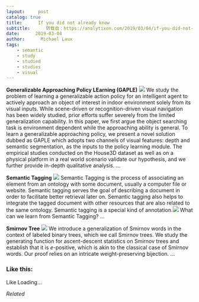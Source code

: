 ```yaml
---
layout:     post
catalog: true
title:      If you did not already know
subtitle:      转载自：https://analytixon.com/2019/03/04/if-you-did-not-already-know-660/
date:      2019-03-04
author:      Michael Laux
tags:
    - semantic
    - study
    - studied
    - studies
    - visual
---
```


**Generalizable Approaching Policy LEarning (GAPLE)** ![](https://analytixon.files.wordpress.com/2015/01/google.png?w=529)
We study the problem of learning a generalizable action policy for an intelligent agent to actively approach an object of interest in indoor environment solely from its visual inputs. While scene-driven or recognition-driven visual navigation has been widely studied, prior efforts suffer severely from the limited generalization capability. In this paper, we first argue the object searching task is environment dependent while the approaching ability is general. To learn a generalizable approaching policy, we present a novel solution dubbed as GAPLE which adopts two channels of visual features: depth and semantic segmentation, as the inputs to the policy learning module. The empirical studies conducted on the House3D dataset as well as on a physical platform in a real world scenario validate our hypothesis, and we further provide in-depth qualitative analysis. … 

**Semantic Tagging** ![](https://analytixon.files.wordpress.com/2015/01/google.png?w=529)
Semantic Tagging is the process of associating an element from an ontology with some document, usually a computer file or website. Semantic tagging serves the goal of describing a document in order to facilitate better retrieval later on. Semantic tagging also helps to integrate the tagged document with other resources that are also related to the same ontology. Semantic tagging is a special kind of annotation.![](https://aboutdataanalytics.files.wordpress.com/2015/04/link.png?w=529)
 What can we learn from Semantic Tagging? … 

**Smirnov Tree** ![](https://analytixon.files.wordpress.com/2015/01/google.png?w=529)
We introduce a generalization of Smirnov words in the context of labeled binary trees, which we call Smirnov trees. We study the generating function for ascent-descent statistics on Smirnov trees and establish that it is $e$-positive, which is akin to the classical case of Smirnov words. Our proof relies on an intricate weight-preserving bijection. … 





### Like this:

Like Loading...


*Related*

